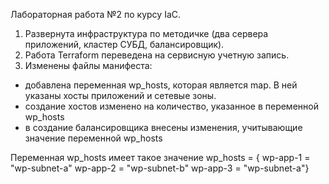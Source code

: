 Лабораторная работа №2 по курсу IaC.

1) Развернута инфраструктура по методичке (два сервера приложений, кластер СУБД, балансировщик).
2) Работа Terraform переведена на сервисную учетную запись.
3) Изменены файлы манифеста:
 - добавлена переменная wp_hosts, которая является map. В ней указаны хосты приложений и сетевые зоны.
 - создание хостов изменено на количество, указанное в переменной wp_hosts
 - в создание балансировщика внесены изменения, учитывающие значение переменной wp_hosts



Переменная wp_hosts имеет такое значение
wp_hosts = {    wp-app-1 = "wp-subnet-a"
                wp-app-2 = "wp-subnet-b"
                wp-app-3 = "wp-subnet-a"}